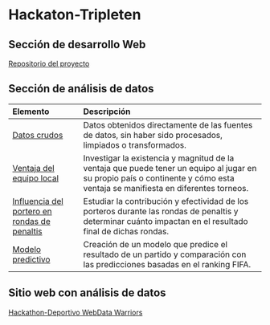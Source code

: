 # Hackaton-Tripleten

## Sección de desarrollo Web
[Repositorio del proyecto](https://github.com/SoyIsabelMM/Hackathon-Deportivo-WebData-Warriors)

## Sección de análisis de datos

| Elemento               | Descripción                                                                                 |
|:------------------------ |:------------------------------------------------------------------------------------------- |
|[Datos crudos](https://github.com/IreneRA/Hackaton-Tripleten/tree/Raw-data)| Datos obtenidos directamente de las fuentes de datos, sin haber sido procesados, limpiados o transformados.|
|[Ventaja del equipo local](https://github.com/IreneRA/Hackaton-Tripleten/blob/team-advantage/Ventaja_del_equipo_local.ipynb)| Investigar la existencia y magnitud de la ventaja que puede tener un equipo al jugar en su propio país o continente y cómo esta ventaja se manifiesta en diferentes torneos.|
|[Influencia del portero en rondas de penaltis](https://github.com/IreneRA/Hackaton-Tripleten/blob/goalkeeper-impact/Influencia_portero.ipynb)| Estudiar la contribución y efectividad de los porteros durante las rondas de penaltis y determinar cuánto impactan en el resultado final de dichas rondas.|
|[Modelo predictivo](https://github.com/IreneRA/Hackaton-Tripleten/blob/predictive-model/Modelo_predictivo.ipynb)| Creación de un modelo que predice el resultado de un partido y comparación con las predicciones basadas en el ranking FIFA.|

## Sitio web con análisis de datos
[Hackathon-Deportivo WebData Warriors](https://soyisabelmm.github.io/Hackathon-Deportivo-WebData-Warriors/)
